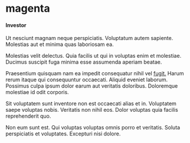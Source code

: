 # magenta

#### Investor

Ut nesciunt magnam neque perspiciatis. Voluptatum autem sapiente. Molestias aut et minima quas laboriosam ea.

Molestias velit delectus. Quia facilis ut qui in voluptas enim et molestiae. Ducimus suscipit fuga minima esse assumenda aperiam beatae.

Praesentium quisquam nam ea impedit consequatur nihil vel [fugit.](/eos/invoice_parsing.md) Harum rerum itaque qui consequuntur occaecati. Aliquid eveniet laborum. Possimus culpa ipsum dolor earum aut veritatis doloribus. Doloremque molestiae id odit corporis.

Sit voluptatem sunt inventore non est occaecati alias et in. Voluptatem saepe voluptas nobis. Veritatis non nihil eos. Dolor voluptas quia facilis reprehenderit quo.

Non eum sunt est. Qui voluptas voluptas omnis porro et veritatis. Soluta perspiciatis et voluptates. Excepturi nisi dolore.
